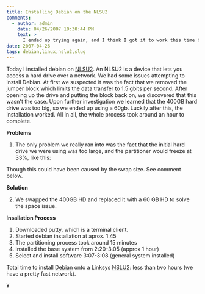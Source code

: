 ```yaml
---
title: Installing Debian on the NLSU2
comments:
  - author: admin
    date: 04/26/2007 10:30:44 PM
    text: >
      I ended up trying again, and I think I got it to work this time because I increased the swap space. Not sure why, but the auto-partitioner sets up the slug with only 96MB, when it needs at least 128MB. I set up 256MB. The other partitions came to just a few gigs, and the home had approx 390GB.
date: 2007-04-26
tags: debian,linux,nslu2,slug
---
```

Today I installed debian on <a href="http://www.my-tech-deals.com/blog/2008/01/linksys-nslu2-price-drop.html">NLSU2</a>.  An NLSU2 is a device that lets you access a hard drive over a network.  We had some issues attempting to install Debian.  At first we suspected it was the fact that we removed the jumper block which limits the data transfer to 1.5 gbits per second.  After opening up the drive and putting the block back on, we discovered that this wasn't the case.  Upon further investigation we learned that the 400GB hard drive was too big, so we ended up using a 60gb.  Luckily after this, the installation worked.  All in all, the whole process took around an hour to complete.

<strong>Problems</strong>

1. The only problem we really ran into was the fact that the initial hard drive we were using was too large, and the partitioner would freeze at 33%, like this:


Though this could have been caused by the swap size. See comment below.

<strong>Solution</strong>

2. We swapped the 400GB HD and replaced it with a 60 GB HD to solve the space issue.

<strong>Insallation Process</strong>

<ol><li>Downloaded putty, which is a terminal client.</li><li>Started debian installation at aprox. 1:45</li><li>The partitioning process took around 15 minutes</li><li>Installed the base system from 2:20-3:05 (approx 1 hour)</li><li>Select and install software 3:07-3:08 (general system installed)
</li></ol>
Total time to install <a href="http://www.docunext.com/wiki/Debian">Debian</a> onto a Linksys <a href="http://www.my-tech-deals.com/blog/2008/01/linksys-nslu2-price-drop.html">NSLU2</a>: less than two hours (we have a pretty fast network).

¥

